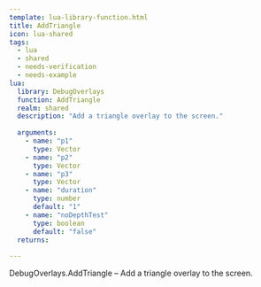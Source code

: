 ```yaml
---
template: lua-library-function.html
title: AddTriangle
icon: lua-shared
tags:
  - lua
  - shared
  - needs-verification
  - needs-example
lua:
  library: DebugOverlays
  function: AddTriangle
  realm: shared
  description: "Add a triangle overlay to the screen."
  
  arguments:
    - name: "p1"
      type: Vector
    - name: "p2"
      type: Vector
    - name: "p3"
      type: Vector
    - name: "duration"
      type: number
      default: "1"
    - name: "noDepthTest"
      type: boolean
      default: "false"
  returns:
    
---
```


<div class="lua__search__keywords">
DebugOverlays.AddTriangle &#x2013; Add a triangle overlay to the screen.
</div>
